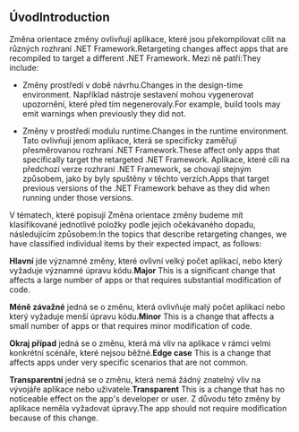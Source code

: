 ## <a name="introduction"></a><span data-ttu-id="86f42-101">Úvod</span><span class="sxs-lookup"><span data-stu-id="86f42-101">Introduction</span></span>
<span data-ttu-id="86f42-102">Změna orientace změny ovlivňují aplikace, které jsou překompilovat cílit na různých rozhraní .NET Framework.</span><span class="sxs-lookup"><span data-stu-id="86f42-102">Retargeting changes affect apps that are recompiled to target a different .NET Framework.</span></span> <span data-ttu-id="86f42-103">Mezi ně patří:</span><span class="sxs-lookup"><span data-stu-id="86f42-103">They include:</span></span>

* <span data-ttu-id="86f42-104">Změny prostředí v době návrhu.</span><span class="sxs-lookup"><span data-stu-id="86f42-104">Changes in the design-time environment.</span></span> <span data-ttu-id="86f42-105">Například nástroje sestavení mohou vygenerovat upozornění, které před tím negenerovaly.</span><span class="sxs-lookup"><span data-stu-id="86f42-105">For example, build tools may emit warnings when previously they did not.</span></span>

* <span data-ttu-id="86f42-106">Změny v prostředí modulu runtime.</span><span class="sxs-lookup"><span data-stu-id="86f42-106">Changes in the runtime environment.</span></span> <span data-ttu-id="86f42-107">Tato ovlivňují jenom aplikace, která se specificky zaměřují přesměrovanou rozhraní .NET Framework.</span><span class="sxs-lookup"><span data-stu-id="86f42-107">These affect only apps that specifically target the retargeted .NET Framework.</span></span> <span data-ttu-id="86f42-108">Aplikace, které cílí na předchozí verze rozhraní .NET Framework, se chovají stejným způsobem, jako by byly spuštěny v těchto verzích.</span><span class="sxs-lookup"><span data-stu-id="86f42-108">Apps that target previous versions of the .NET Framework behave as they did when running under those versions.</span></span>

<span data-ttu-id="86f42-109">V tématech, které popisují Změna orientace změny budeme mít klasifikované jednotlivé položky podle jejich očekávaného dopadu, následujícím způsobem:</span><span class="sxs-lookup"><span data-stu-id="86f42-109">In the topics that describe retargeting changes, we have classified individual items by their expected impact, as follows:</span></span>

<span data-ttu-id="86f42-110">**Hlavní** jde významné změny, které ovlivní velký počet aplikací, nebo který vyžaduje významné úpravu kódu.</span><span class="sxs-lookup"><span data-stu-id="86f42-110">**Major** This is a significant change that affects a large number of apps or that requires substantial modification of code.</span></span>

<span data-ttu-id="86f42-111">**Méně závažné** jedná se o změnu, která ovlivňuje malý počet aplikací nebo který vyžaduje menší úpravu kódu.</span><span class="sxs-lookup"><span data-stu-id="86f42-111">**Minor** This is a change that affects a small number of apps or that requires minor modification of code.</span></span>

<span data-ttu-id="86f42-112">**Okraj případ** jedná se o změnu, která má vliv na aplikace v rámci velmi konkrétní scénáře, které nejsou běžné.</span><span class="sxs-lookup"><span data-stu-id="86f42-112">**Edge case** This is a change that affects apps under very specific scenarios that are not common.</span></span>

<span data-ttu-id="86f42-113">**Transparentní** jedná se o změnu, která nemá žádný znatelný vliv na vývojáře aplikace nebo uživatele.</span><span class="sxs-lookup"><span data-stu-id="86f42-113">**Transparent** This is a change that has no noticeable effect on the app's developer or user.</span></span> <span data-ttu-id="86f42-114">Z důvodu této změny by aplikace neměla vyžadovat úpravy.</span><span class="sxs-lookup"><span data-stu-id="86f42-114">The app should not require modification because of this change.</span></span>
